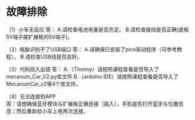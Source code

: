 # 故障排除

（1）小车无反应
答：
A.请检查电池电量是否充足。
B.请检查接线是否正确(底板5V端子接扩展板的5V端子)。

（2）电脑识别不了USB端口
答：
A.请确保已安装了pico驱动程序（可参考教程）。
B.请检查USB线是否良好。

（3）代码烧入出错
答：
A.（Thonny）请按照课程查看是否导入了mecanum_Car_V2.py库文件
B.（arduino IDE）请按照课程查看是否导入了MecanumCar_v2等4个库文件。

（4）无法连接到APP                              
答：请想确保蓝牙模块与扩展板正确连接（插入），手机是否打开蓝牙与位置信息；然后重新给小车上电再次连接。





